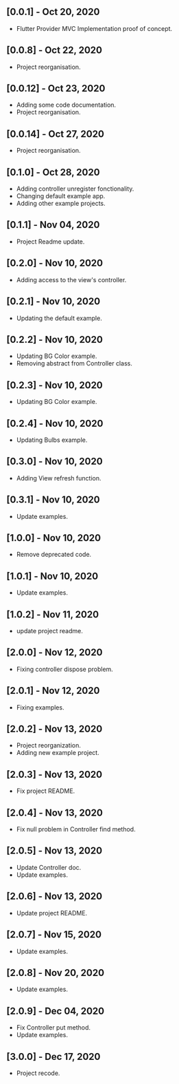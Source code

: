 ## [0.0.1] - Oct 20, 2020

- Flutter Provider MVC Implementation proof of concept.

## [0.0.8] - Oct 22, 2020

- Project reorganisation.

## [0.0.12] - Oct 23, 2020

- Adding some code documentation.
- Project reorganisation.

## [0.0.14] - Oct 27, 2020

- Project reorganisation.

## [0.1.0] - Oct 28, 2020

- Adding controller unregister fonctionality.
- Changing default example app.
- Adding other example projects.

## [0.1.1] - Nov 04, 2020

- Project Readme update.

## [0.2.0] - Nov 10, 2020

- Adding access to the view's controller.

## [0.2.1] - Nov 10, 2020

- Updating the default example.

## [0.2.2] - Nov 10, 2020

- Updating BG Color example.
- Removing abstract from Controller class.

## [0.2.3] - Nov 10, 2020

- Updating BG Color example.

## [0.2.4] - Nov 10, 2020

- Updating Bulbs example.

## [0.3.0] - Nov 10, 2020

- Adding View refresh function.

## [0.3.1] - Nov 10, 2020

- Update examples.

## [1.0.0] - Nov 10, 2020

- Remove deprecated code.

## [1.0.1] - Nov 10, 2020

- Update examples.

## [1.0.2] - Nov 11, 2020

- update project readme.

## [2.0.0] - Nov 12, 2020

- Fixing controller dispose problem.

## [2.0.1] - Nov 12, 2020

- Fixing examples.

## [2.0.2] - Nov 13, 2020

- Project reorganization.
- Adding new example project.

## [2.0.3] - Nov 13, 2020

- Fix project README.

## [2.0.4] - Nov 13, 2020

- Fix null problem in Controller find method.

## [2.0.5] - Nov 13, 2020

- Update Controller doc.
- Update examples.

## [2.0.6] - Nov 13, 2020

- Update project README.

## [2.0.7] - Nov 15, 2020

- Update examples.

## [2.0.8] - Nov 20, 2020

- Update examples.

## [2.0.9] - Dec 04, 2020

- Fix Controller put method.
- Update examples.

## [3.0.0] - Dec 17, 2020

- Project recode.